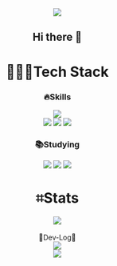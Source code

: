 <div align="center">
  <img src="https://capsule-render.vercel.app/api?type=waving&color=BDBDC8&height=150&section=header&text=Welcome&fontSize=20" />

## Hi there 👋

<div>
  <h1>👨🏻‍💻Tech Stack</h1>
  <h3>🔥Skills</h3>
  <img src="https://img.shields.io/badge/Java-ED8B00?style=for-the-badge&logo=openjdk&logoColor=white">
  <br/>
  <img src="https://img.shields.io/badge/JavaScript-F7DF1E?style=for-the-badge&logo=JavaScript&logoColor=white">
  <img src="https://img.shields.io/badge/node.js-339933?style=for-the-badge&logo=Node.js&logoColor=white">
  
  <img src="https://img.shields.io/badge/react-61DAFB?style=for-the-badge&logo=react&logoColor=black">
  <h3>📚Studying</h3>
  <img src="https://img.shields.io/badge/spring-6DB33F?style=for-the-badge&logo=spring&logoColor=white"> 
  <img src="https://img.shields.io/badge/express-000000?style=for-the-badge&logo=express&logoColor=white">
  <img src="https://img.shields.io/badge/Redis-DC382D?style=for-the-badge&logo=Redis&logoColor=white">
  <br/>
</div>

# ⌗Stats
<div>
  <img src="https://github-readme-stats.vercel.app/api/top-langs/?username=seing&exclude_repo=java-onboarding-practice,javabaseball-6,java-racingcar-6,java-lotto-6,java-christmas-6-sejung2&langs_count=8&layout=compact"/>
</div>
<br>
<div align="center">🚀Dev-Log🚀</div>
<div>
  <a align="center" href="https://twindrop.tistory.com/"><img src="https://img.shields.io/badge/Tistory-ff5949?style=flat&logo=Tistory&logoColor=white" /></a>
</div>

<img src="https://capsule-render.vercel.app/api?type=waving&color=BDBDC8&height=150&section=footer" />
</div>
